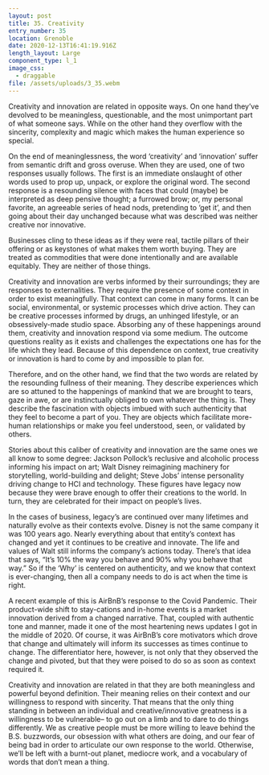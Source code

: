 ```yaml
---
layout: post
title: 35. Creativity
entry_number: 35
location: Grenoble
date: 2020-12-13T16:41:19.916Z
length_layout: Large
component_type: l_1
image_css:
  - draggable
file: /assets/uploads/3_35.webm
---
```

Creativity and innovation are related in opposite ways. On one hand they’ve devolved to be meaningless, questionable, and the most unimportant part of what someone says. While on the other hand they overflow with the sincerity, complexity and magic which makes the human experience so special.


On the end of meaninglessness, the word ‘creativity’ and ‘innovation’ suffer from semantic drift and gross overuse. When they are used, one of two responses usually follows. The first is an immediate onslaught of other words used to prop up, unpack, or explore the original word. The second response is a resounding silence with faces that could (maybe) be interpreted as deep pensive thought; a furrowed brow; or, my personal favorite, an agreeable series of head nods, pretending to ‘get it’, and then going about their day unchanged because what was described was neither creative nor innovative.


Businesses cling to these ideas as if they were real, tactile pillars of their offering or as keystones of what makes them worth buying. They are treated as commodities that were done intentionally and are available equitably. They are neither of those things.


Creativity and innovation are verbs informed by their surroundings; they are responses to externalities. They require the presence of some context in order to exist meaningfully. That context can come in many forms. It can be social, environmental, or systemic processes which drive action. They can be creative processes informed by drugs, an unhinged lifestyle, or an obsessively-made studio space. Absorbing any of these happenings around them, creativity and innovation respond via some medium. The outcome questions reality as it exists and challenges the expectations one has for the life which they lead. Because of this dependence on context, true creativity or innovation is hard to come by and impossible to plan for.
 
Therefore, and on the other hand, we find that the two words are related by the resounding fullness of their meaning. They describe experiences which are so attuned to the happenings of mankind that we are brought to tears, gaze in awe, or are instinctually obliged to own whatever the thing is. They describe the fascination with objects imbued with such authenticity that they feel to become a part of you. They are objects which facilitate more-human relationships or make you feel understood, seen, or validated by others.


Stories about this caliber of creativity and innovation are the same ones we all know to some degree: Jackson Pollock’s reclusive and alcoholic process informing his impact on art; Walt Disney reimagining machinery for storytelling, world-building and delight; Steve Jobs’ intense personality driving change to HCI and technology. These figures have legacy now because they were brave enough to offer their creations to the world. In turn, they are celebrated for their impact on people’s lives.


In the cases of business, legacy’s are continued over many lifetimes and naturally evolve as their contexts evolve. Disney is not the same company it was 100 years ago. Nearly everything about that entity’s context has changed and yet it continues to be creative and innovate. The life and values of Walt still informs the company’s actions today. There’s that idea that says, “It’s 10% the way you behave and 90% why you behave that way.” So if the ‘Why’ is centered on authenticity, and we know that context is ever-changing, then all a company needs to do is act when the time is right.


A recent example of this is AirBnB’s response to the Covid Pandemic. Their product-wide shift to stay-cations and in-home events is a market innovation derived from a changed narrative. That, coupled with authentic tone and manner, made it one of the most heartening news updates I got in the middle of 2020. Of course, it was AirBnB’s core motivators which drove that change and ultimately will inform its successes as times continue to change. The differentiator here, however, is not only that they observed the change and pivoted, but that they were poised to do so as soon as context required it.


Creativity and innovation are related in that they are both meaningless and powerful beyond definition. Their meaning relies on their context and our willingness to respond with sincerity. That means that the only thing standing in between an individual and creative/innovative greatness is a willingness to be vulnerable– to go out on a limb and to dare to do things differently. We as creative people must be more willing to leave behind the B.S. buzzwords, our obsession with what others are doing, and our fear of being bad in order to articulate our own response to the world. Otherwise, we’ll be left with a burnt-out planet, mediocre work, and a vocabulary of words that don’t mean a thing.
